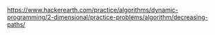 https://www.hackerearth.com/practice/algorithms/dynamic-programming/2-dimensional/practice-problems/algorithm/decreasing-paths/
